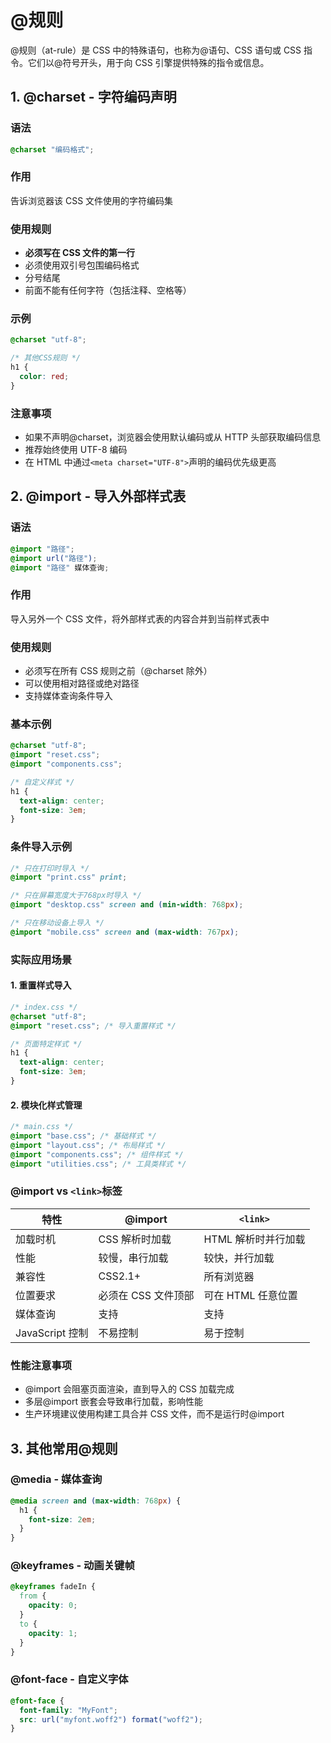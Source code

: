 # @规则

@规则（at-rule）是 CSS 中的特殊语句，也称为@语句、CSS 语句或 CSS 指令。它们以@符号开头，用于向 CSS 引擎提供特殊的指令或信息。

## 1. @charset - 字符编码声明

### 语法

```css
@charset "编码格式";
```

### 作用

告诉浏览器该 CSS 文件使用的字符编码集

### 使用规则

- **必须写在 CSS 文件的第一行**
- 必须使用双引号包围编码格式
- 分号结尾
- 前面不能有任何字符（包括注释、空格等）

### 示例

```css
@charset "utf-8";

/* 其他CSS规则 */
h1 {
  color: red;
}
```

### 注意事项

- 如果不声明@charset，浏览器会使用默认编码或从 HTTP 头部获取编码信息
- 推荐始终使用 UTF-8 编码
- 在 HTML 中通过`<meta charset="UTF-8">`声明的编码优先级更高

## 2. @import - 导入外部样式表

### 语法

```css
@import "路径";
@import url("路径");
@import "路径" 媒体查询;
```

### 作用

导入另外一个 CSS 文件，将外部样式表的内容合并到当前样式表中

### 使用规则

- 必须写在所有 CSS 规则之前（@charset 除外）
- 可以使用相对路径或绝对路径
- 支持媒体查询条件导入

### 基本示例

```css
@charset "utf-8";
@import "reset.css";
@import "components.css";

/* 自定义样式 */
h1 {
  text-align: center;
  font-size: 3em;
}
```

### 条件导入示例

```css
/* 只在打印时导入 */
@import "print.css" print;

/* 只在屏幕宽度大于768px时导入 */
@import "desktop.css" screen and (min-width: 768px);

/* 只在移动设备上导入 */
@import "mobile.css" screen and (max-width: 767px);
```

### 实际应用场景

#### 1. 重置样式导入

```css
/* index.css */
@charset "utf-8";
@import "reset.css"; /* 导入重置样式 */

/* 页面特定样式 */
h1 {
  text-align: center;
  font-size: 3em;
}
```

#### 2. 模块化样式管理

```css
/* main.css */
@import "base.css"; /* 基础样式 */
@import "layout.css"; /* 布局样式 */
@import "components.css"; /* 组件样式 */
@import "utilities.css"; /* 工具类样式 */
```

### @import vs `<link>`标签

| 特性            | @import             | `<link>`            |
| --------------- | ------------------- | ------------------- |
| 加载时机        | CSS 解析时加载      | HTML 解析时并行加载 |
| 性能            | 较慢，串行加载      | 较快，并行加载      |
| 兼容性          | CSS2.1+             | 所有浏览器          |
| 位置要求        | 必须在 CSS 文件顶部 | 可在 HTML 任意位置  |
| 媒体查询        | 支持                | 支持                |
| JavaScript 控制 | 不易控制            | 易于控制            |

### 性能注意事项

- @import 会阻塞页面渲染，直到导入的 CSS 加载完成
- 多层@import 嵌套会导致串行加载，影响性能
- 生产环境建议使用构建工具合并 CSS 文件，而不是运行时@import

## 3. 其他常用@规则

### @media - 媒体查询

```css
@media screen and (max-width: 768px) {
  h1 {
    font-size: 2em;
  }
}
```

### @keyframes - 动画关键帧

```css
@keyframes fadeIn {
  from {
    opacity: 0;
  }
  to {
    opacity: 1;
  }
}
```

### @font-face - 自定义字体

```css
@font-face {
  font-family: "MyFont";
  src: url("myfont.woff2") format("woff2");
}
```
